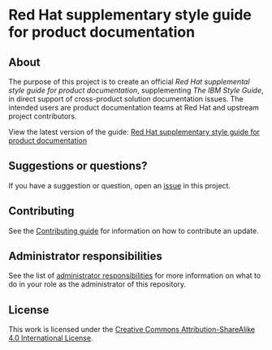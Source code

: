 # Red Hat supplementary style guide for product documentation

## About

The purpose of this project is to create an official _Red Hat supplemental style guide for product documentation_, supplementing _The IBM Style Guide_, in direct support of cross-product solution documentation issues. The intended users are product documentation teams at Red Hat and upstream project contributors.

View the latest version of the guide: [Red Hat supplementary style guide for product documentation](https://redhat-documentation.github.io/supplementary-style-guide/)

## Suggestions or questions?

If you have a suggestion or question, open an [issue](https://github.com/redhat-documentation/doc-style/issues) in this project.

## Contributing

See the [Contributing guide](CONTRIBUTING.md) for information on how to contribute an update.

## Administrator responsibilities

See the list of [administrator responsibilities](ADMIN.adoc) for more information on what to do in your role as the administrator of this repository.  

## License

This work is licensed under the [Creative Commons Attribution-ShareAlike 4.0 International License](https://creativecommons.org/licenses/by-sa/4.0/).
